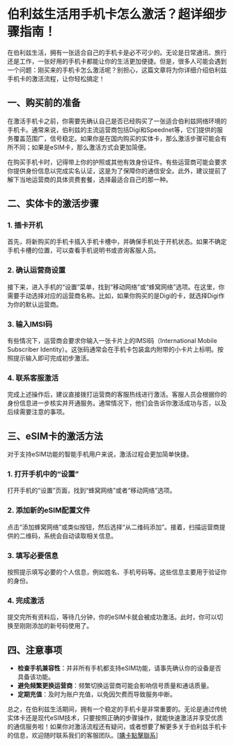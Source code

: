 # 伯利兹生活用手机卡怎么激活？超详细步骤指南！

在伯利兹生活，拥有一张适合自己的手机卡是必不可少的。无论是日常通讯、旅行还是工作，一张好用的手机卡都能让你的生活更加便捷。但是，很多人可能会遇到一个问题：刚买来的手机卡怎么激活呢？别担心，这篇文章将为你详细介绍伯利兹手机卡的激活流程，让你轻松搞定！

## 一、购买前的准备

在激活手机卡之前，你需要先确认自己是否已经购买了一张适合伯利兹网络环境的手机卡。通常来说，伯利兹的主流运营商包括Digi和Speednet等，它们提供的服务覆盖范围广，信号稳定。如果你是在国内购买的实体卡，那么激活步骤可能会有所不同；如果是eSIM卡，那么激活方式会更加简便。

在购买手机卡时，记得带上你的护照或其他有效身份证件。有些运营商可能会要求你提供身份信息以完成实名认证，这是为了保障你的通信安全。此外，建议提前了解下当地运营商的具体资费套餐，选择最适合自己的那一种。

## 二、实体卡的激活步骤

### 1. 插卡开机

首先，将新购买的手机卡插入手机卡槽中，并确保手机处于开机状态。如果不确定手机卡槽的位置，可以查看手机说明书或咨询客服人员。

### 2. 确认运营商设置

接下来，进入手机的“设置”菜单，找到“移动网络”或“蜂窝网络”选项。在这里，你需要手动选择对应的运营商名称。比如，如果你购买的是Digi的卡，就选择Digi作为你的默认运营商。

### 3. 输入IMSI码

有些情况下，运营商会要求你输入一张卡片上的IMSI码（International Mobile Subscriber Identity）。这张码通常会在手机卡包装盒内附带的小卡片上标明。按照提示输入即可完成初步激活。

### 4. 联系客服激活

完成上述操作后，建议直接拨打运营商的客服热线进行激活。客服人员会根据你的身份信息进一步核实并开通服务。通常情况下，他们会告诉你激活成功与否，以及后续需要注意的事项。

## 三、eSIM卡的激活方法

对于支持eSIM功能的智能手机用户来说，激活过程会更加简单快捷。

### 1. 打开手机中的“设置”

打开手机的“设置”页面，找到“蜂窝网络”或者“移动网络”选项。

### 2. 添加新的eSIM配置文件

点击“添加蜂窝网络”或类似按钮，然后选择“从二维码添加”。接着，扫描运营商提供的二维码，系统会自动读取相关信息。

### 3. 填写必要信息

按照提示填写必要的个人信息，例如姓名、手机号码等。这些信息主要用于验证你的身份。

### 4. 完成激活

提交完所有资料后，等待几分钟，你的eSIM卡就会被成功激活。此时，你可以切换至刚刚添加的新号码使用了。

## 四、注意事项

- **检查手机兼容性**：并非所有手机都支持eSIM功能，请事先确认你的设备是否具备该功能。
- **避免频繁更换运营商**：频繁切换运营商可能会影响信号质量和通话质量。
- **定期充值**：及时为账户充值，以免因欠费而导致服务中断。

总之，在伯利兹生活期间，拥有一个稳定的手机卡是非常重要的。无论是通过传统实体卡还是现代eSIM技术，只要按照正确的步骤操作，就能快速激活并享受优质的通信服务啦！如果你对激活流程还有疑问，或者想要了解更多关于伯利兹手机卡的信息，欢迎随时联系我们的客服团队。[[購卡點擊聯系](https://t.me/s/esim1088)]